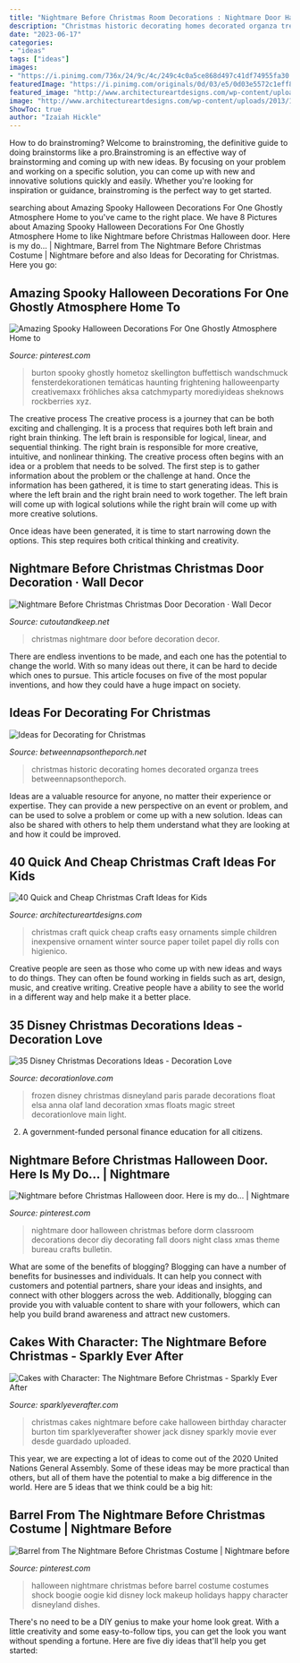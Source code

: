 ```yaml
---
title: "Nightmare Before Christmas Room Decorations : Nightmare Door Halloween Christmas Before Dorm Classroom Decorations Decor Diy Decorating Fall Doors Night Class Xmas Theme Bureau Crafts Bulletin"
description: "Christmas historic decorating homes decorated organza trees betweennapsontheporch"
date: "2023-06-17"
categories:
- "ideas"
tags: ["ideas"]
images:
- "https://i.pinimg.com/736x/24/9c/4c/249c4c0a5ce868d497c41df74955fa30.jpg"
featuredImage: "https://i.pinimg.com/originals/0d/03/e5/0d03e5572c1eff830b6f70eef967bfc1.jpg"
featured_image: "http://www.architectureartdesigns.com/wp-content/uploads/2013/11/1723-630x840.jpg"
image: "http://www.architectureartdesigns.com/wp-content/uploads/2013/11/1723-630x840.jpg"
ShowToc: true
author: "Izaiah Hickle"
---
```



How to do brainstroming?
Welcome to brainstroming, the definitive guide to doing brainstorms like a pro.Brainstroming is an effective way of brainstorming and coming up with new ideas. By focusing on your problem and working on a specific solution, you can come up with new and innovative solutions quickly and easily. Whether you're looking for inspiration or guidance, brainstroming is the perfect way to get started.

	

		
searching about Amazing Spooky Halloween Decorations For One Ghostly Atmosphere Home to you've came to the right place. We have 8 Pictures about Amazing Spooky Halloween Decorations For One Ghostly Atmosphere Home to like Nightmare before Christmas Halloween door. Here is my do… | Nightmare, Barrel from The Nightmare Before Christmas Costume | Nightmare before and also Ideas for Decorating for Christmas. Here you go:
		
    
## Amazing Spooky Halloween Decorations For One Ghostly Atmosphere Home To

<img loading=lazy src="https://i.pinimg.com/originals/05/44/14/054414c16acee0f2d0ab71a07135d3df.jpg" onerror="this.onerror=null;this.src='https://tse2.mm.bing.net/th?id=OIP.x6OIr6AxrHN4D8vK5s_IzgHaJ3&amp;pid=15.1';" alt="Amazing Spooky Halloween Decorations For One Ghostly Atmosphere Home to">

_Source: pinterest.com_

>burton spooky ghostly hometoz skellington buffettisch wandschmuck fensterdekorationen temáticas haunting frightening halloweenparty creativemaxx fröhliches aksa catchmyparty morediyideas sheknows rockberries xyz. 

	

The creative process
The creative process is a journey that can be both exciting and challenging. It is a process that requires both left brain and right brain thinking. The left brain is responsible for logical, linear, and sequential thinking. The right brain is responsible for more creative, intuitive, and nonlinear thinking.
The creative process often begins with an idea or a problem that needs to be solved. The first step is to gather information about the problem or the challenge at hand. Once the information has been gathered, it is time to start generating ideas. This is where the left brain and the right brain need to work together. The left brain will come up with logical solutions while the right brain will come up with more creative solutions.

Once ideas have been generated, it is time to start narrowing down the options. This step requires both critical thinking and creativity.

    
## Nightmare Before Christmas Christmas Door Decoration · Wall Decor

<img loading=lazy src="http://images.coplusk.net/project_images/56649/image/full_imported_pictures_129_1276646159.jpg" onerror="this.onerror=null;this.src='https://tse3.mm.bing.net/th?id=OIP.StHGiqL9uRF3pHFs40i7LQHaFj&amp;pid=15.1';" alt="Nightmare Before Christmas Christmas Door Decoration · Wall Decor">

_Source: cutoutandkeep.net_

>christmas nightmare door before decoration decor. 

	

There are endless inventions to be made, and each one has the potential to change the world. With so many ideas out there, it can be hard to decide which ones to pursue. This article focuses on five of the most popular inventions, and how they could have a huge impact on society.

    
## Ideas For Decorating For Christmas

<img loading=lazy src="https://betweennapsontheporch.net/wp-content/uploads/2012/06/011.jpg" onerror="this.onerror=null;this.src='https://tse3.mm.bing.net/th?id=OIP.dxOnLAD0FK_YZgbl4R0fVgHaJ4&amp;pid=15.1';" alt="Ideas for Decorating for Christmas">

_Source: betweennapsontheporch.net_

>christmas historic decorating homes decorated organza trees betweennapsontheporch. 

	

Ideas are a valuable resource for anyone, no matter their experience or expertise. They can provide a new perspective on an event or problem, and can be used to solve a problem or come up with a new solution. Ideas can also be shared with others to help them understand what they are looking at and how it could be improved.

    
## 40 Quick And Cheap Christmas Craft Ideas For Kids

<img loading=lazy src="http://www.architectureartdesigns.com/wp-content/uploads/2013/11/1723-630x840.jpg" onerror="this.onerror=null;this.src='https://tse2.mm.bing.net/th?id=OIP.P9VdkxJuzGo6V1CpocDl1AHaJ4&amp;pid=15.1';" alt="40 Quick and Cheap Christmas Craft Ideas for Kids">

_Source: architectureartdesigns.com_

>christmas craft quick cheap crafts easy ornaments simple children inexpensive ornament winter source paper toilet papel diy rolls con higienico. 

	

Creative people are seen as those who come up with new ideas and ways to do things. They can often be found working in fields such as art, design, music, and creative writing. Creative people have a ability to see the world in a different way and help make it a better place.

    
## 35 Disney Christmas Decorations Ideas - Decoration Love

<img loading=lazy src="http://www.decorationlove.com/wp-content/uploads/2016/10/Frozen-Disneyland-Paris-Parade-1.jpg" onerror="this.onerror=null;this.src='https://tse2.mm.bing.net/th?id=OIP.T6i-aw3Fq_d6u3zDWIB-XwHaLI&amp;pid=15.1';" alt="35 Disney Christmas Decorations Ideas - Decoration Love">

_Source: decorationlove.com_

>frozen disney christmas disneyland paris parade decorations float elsa anna olaf land decoration xmas floats magic street decorationlove main light. 

	

2. A government-funded personal finance education for all citizens.

    
## Nightmare Before Christmas Halloween Door. Here Is My Do… | Nightmare

<img loading=lazy src="https://i.pinimg.com/736x/24/9c/4c/249c4c0a5ce868d497c41df74955fa30.jpg" onerror="this.onerror=null;this.src='https://tse1.mm.bing.net/th?id=OIP.fUlsTGNJ8no0__Jb0IMT2AHaNK&amp;pid=15.1';" alt="Nightmare before Christmas Halloween door. Here is my do… | Nightmare">

_Source: pinterest.com_

>nightmare door halloween christmas before dorm classroom decorations decor diy decorating fall doors night class xmas theme bureau crafts bulletin. 

	

What are some of the benefits of blogging?
Blogging can have a number of benefits for businesses and individuals. It can help you connect with customers and potential partners, share your ideas and insights, and connect with other bloggers across the web. Additionally, blogging can provide you with valuable content to share with your followers, which can help you build brand awareness and attract new customers.

    
## Cakes With Character: The Nightmare Before Christmas - Sparkly Ever After

<img loading=lazy src="https://sparklyeverafter.com/wp-content/uploads/2013/03/20130309-101119.jpg" onerror="this.onerror=null;this.src='https://tse4.mm.bing.net/th?id=OIP.eVGSbp2nWHyrJ1Y82sOE-QHaLI&amp;pid=15.1';" alt="Cakes with Character: The Nightmare Before Christmas - Sparkly Ever After">

_Source: sparklyeverafter.com_

>christmas cakes nightmare before cake halloween birthday character burton tim sparklyeverafter shower jack disney sparkly movie ever desde guardado uploaded. 

	

This year, we are expecting a lot of ideas to come out of the 2020 United Nations General Assembly. Some of these ideas may be more practical than others, but all of them have the potential to make a big difference in the world. Here are 5 ideas that we think could be a big hit:

    
## Barrel From The Nightmare Before Christmas Costume | Nightmare Before

<img loading=lazy src="https://i.pinimg.com/originals/0d/03/e5/0d03e5572c1eff830b6f70eef967bfc1.jpg" onerror="this.onerror=null;this.src='https://tse2.mm.bing.net/th?id=OIP.upz32tOUpmXr6j67mo9cAAHaLH&amp;pid=15.1';" alt="Barrel from The Nightmare Before Christmas Costume | Nightmare before">

_Source: pinterest.com_

>halloween nightmare christmas before barrel costume costumes shock boogie oogie kid disney lock makeup holidays happy character disneyland dishes. 

	

There's no need to be a DIY genius to make your home look great. With a little creativity and some easy-to-follow tips, you can get the look you want without spending a fortune. Here are five diy ideas that'll help you get started:  

